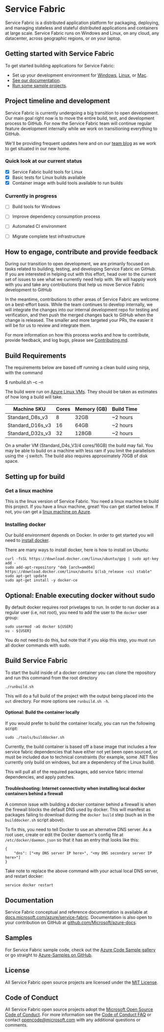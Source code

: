 # Service Fabric

Service Fabric is a distributed application platform for packaging, deploying, and managing stateless and stateful distributed applications and containers at large scale. Service Fabric runs on Windows and Linux, on any cloud, any datacenter, across geographic regions, or on your laptop.

## Getting started with Service Fabric
To get started building applications for Service Fabric:

 - Set up your development environment for [Windows](https://docs.microsoft.com/azure/service-fabric/service-fabric-get-started), [Linux](https://docs.microsoft.com/azure/service-fabric/service-fabric-get-started-Linux), or [Mac](https://docs.microsoft.com/azure/service-fabric/service-fabric-get-started-mac).
 - [See our documentation](https://docs.microsoft.com/azure/service-fabric/).
 - [Run some sample projects](https://azure.microsoft.com/resources/samples/?sort=0&service=service-fabric).

## Project timeline and development
Service Fabric is currently undergoing a big transition to open development. Our main goal right now is to move the entire build, test, and development process to GitHub. For now the Service Fabric team will continue regular feature development internally while we work on transitioning everything to GitHub.

We'll be providing frequent updates here and on our [team blog](https://blogs.msdn.microsoft.com/azureservicefabric/) as we work to get situated in our new home.

### Quick look at our current status
 - [x] Service Fabric build tools for Linux
 - [x] Basic tests for Linux builds available
 - [x] Container image with build tools available to run builds

### Currently in progress
 - [ ] Build tools for Windows
 - [ ] Improve dependency consumption process
 - [ ] Automated CI environment
 - [ ] Migrate complete test infrastructure 


## How to engage, contribute and provide feedback 
During our transition to open development, we are primarily focused on tasks related to building, testing, and developing Service Fabric on GitHub. If you are interested in helping out with this effort, head over to the current set of issues to see what we currently need help with. We will happily work with you and take any contributions that help us move Service Fabric development to GitHub

In the meantime, contributions to other areas of Service Fabric are welcome on a best-effort basis. While the team continues to develop internally, we will integrate the changes into our internal development repo for testing and verification, and then push the merged changes back to GitHub when the change is released. The smaller and more targeted your PRs, the easier it will be for us to review and integrate them. 

For more information on how this process works and how to contribute, provide feedback, and log bugs, please see [Contributing.md](CONTRIBUTING.md).

## Build Requirements
The requirements below are based off running a clean build using ninja, with the command

$ runbuild.sh –c –n

The build were run on [Azure Linux VMs](https://docs.microsoft.com/en-us/azure/virtual-machines/linux/sizes-general). They should be taken as estimates of how long a build will take.

|Machine SKU|Cores|Memory (GB)|Build Time|
|-----------|-----|-----------|----------|
|Standard_D8s_v3|8|32GB|~2 hours|
|Standard_D16s_v3|16|64GB|~2 hours|
|Standard_D32s_v3|32|128GB|~2 hours|

On a smaller VM (Standard_D4s_V3/4 cores/16GB) the build may fail. You may be able to build on a machine with less ram if you limit the parallelism using the -j switch.
The build also requires approximately 70GB of disk space.

## Setting up for build
### Get a linux machine
This is the linux version of Service Fabric.  You need a linux machine to build this project.  If you have a linux machine, great! You can get started below.  If not, you can get a [linux machine on Azure](https://azuremarketplace.microsoft.com/en-us/marketplace/apps/Canonical.UbuntuServer?tab=Overview).
### Installing docker
Our build environment depends on Docker.  In order to get started you will need to [install docker](https://docs.docker.com/engine/installation/).  

There are many ways to install docker, here is how to install on Ubuntu:
```
curl -fsSL https://download.docker.com/linux/ubuntu/gpg | sudo apt-key add -
sudo add-apt-repository "deb [arch=amd64] https://download.docker.com/linux/ubuntu $(lsb_release -cs) stable"
sudo apt-get update
sudo apt-get install -y docker-ce
```

## Optional: Enable executing docker without sudo
By default docker requires root privelages to run.  In order to run docker as a regular user (i.e, not root), you need to add the user to the `docker` user group:
```
sudo usermod -aG docker ${USER}
su - ${USER}
```

You do not need to do this, but note that if you skip this step, you must run all docker commands with sudo.
## Build Service Fabric
To start the build inside of a docker container you can clone the repository and run this command from the root directory
```
./runbuild.sh
```
This will do a full build of the project with the output being placed into the `out` directory.  For more options see `runbuild.sh -h`.

#### Optional: Build the container locally
If you would prefer to build the container locally, you can run the following script:
```
sudo ./tools/builddocker.sh
```

Currently, the build container is based off a base image that includes a few service fabric dependencies that have either not yet been open sourced, or must be included due to technical constraints (for example, some .NET files currently only build on windows, but are a dependency of the Linux build).

This will pull all of the required packages, add service fabric internal dependencies, and apply patches.

#### Troubleshooting: Internet connectivity when installing local docker containers behind a firewall
A common issue with building a docker container behind a firewall is when the firewall blocks the default DNS used by docker.  This will manifest as packages failing to download during the `docker build` step (such as in the `builddocker.sh` script above).  

To fix this, you need to tell Docker to use an alternative DNS server.  As a root user, create or edit the Docker daemon's config file at `/etc/docker/daemon.json` so that it has an entry that looks like this:
```
{ 
    "dns": ["<my DNS server IP here>", "<my DNS secondary server IP here>"] 
}
```
Take note to replace the above command with your actual local DNS server, and restart docker:
```
service docker restart
```

## Documentation 
Service Fabric conceptual and reference documentation is available at [docs.microsoft.com/azure/service-fabric](https://docs.microsoft.com/azure/service-fabric/). Documentation is also open to your contribution on GitHub at [github.com/Microsoft/azure-docs](https://github.com/Microsoft/azure-docs).
## Samples 
For Service Fabric sample code, check out the [Azure Code Sample gallery](https://azure.microsoft.com/resources/samples/?service=service-fabric) or go straight to [Azure-Samples on GitHub](https://github.com/Azure-Samples?q=service-fabric).
## License 
All Service Fabric open source projects are licensed under the [MIT License](LICENSE.txt).
## Code of Conduct 
All Service Fabric open source projects adopt the [Microsoft Open Source Code of Conduct](https://opensource.microsoft.com/codeofconduct/). For more information see the [Code of Conduct FAQ](https://opensource.microsoft.com/codeofconduct/faq/) or contact [opencode@microsoft.com](mailto:opencode@microsoft.com) with any additional questions or comments.
